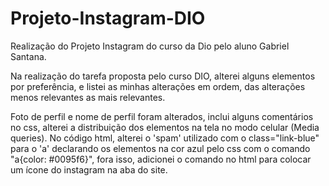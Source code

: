 # Projeto-Instagram-DIO
Realização do Projeto Instagram do curso da Dio pelo aluno Gabriel Santana.

Na realização do tarefa proposta pelo curso DIO, alterei alguns elementos por preferência, e listei as minhas alterações em ordem, das alterações menos relevantes as mais relevantes.

Foto de perfil e nome de perfil foram alterados, inclui alguns comentários no css, alterei a distribuição dos elementos na tela no modo celular (Media queries). No código html, alterei o 'spam' utilizado com o class="link-blue" para o 'a' declarando os elementos na cor azul pelo css  com o comando "a{color: #0095f6}", fora isso, adicionei o comando <link rel="icon" href="img/icone-instagram.ico"/> no html para colocar um ícone do instagram na aba do site.
